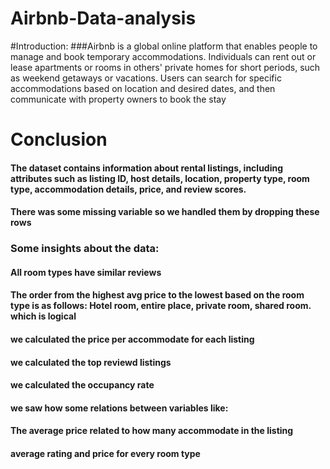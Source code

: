 # Airbnb-Data-analysis
#Introduction:
###Airbnb is a global online platform that enables people to manage and book temporary accommodations. Individuals can rent out or lease apartments or rooms in others' private homes for short periods, such as weekend getaways or vacations. Users can search for specific accommodations based on location and desired dates, and then communicate with property owners to book the stay


# Conclusion
#### The dataset contains information about rental listings, including attributes such as listing ID, host details, location, property type, room type, accommodation details, price, and review scores.

#### There was some missing variable so we handled them by dropping these rows

### Some insights about the data:
#### All room types have similar reviews
#### The order from the highest avg price to the lowest based on the room type is as follows: Hotel room, entire place, private room, shared room. which is logical
#### we calculated the price per accommodate for each listing
#### we calculated the top reviewd listings
#### we calculated the occupancy rate

#### we saw how some relations between variables like:
#### The average price related to how many accommodate in the listing
#### average rating and price for every room type

